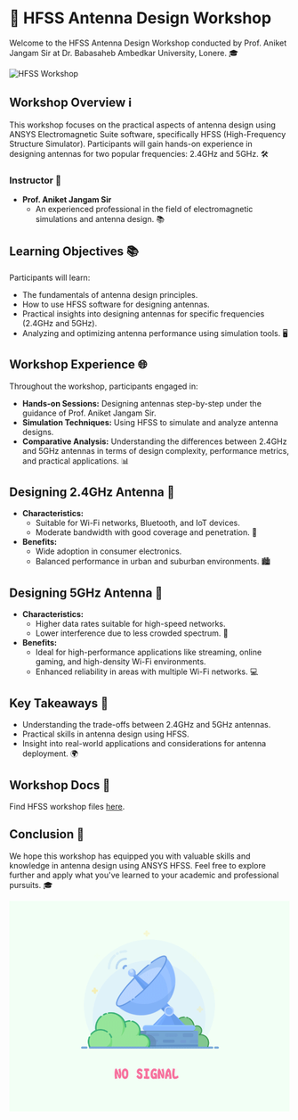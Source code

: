 # 📡 HFSS Antenna Design Workshop

Welcome to the HFSS Antenna Design Workshop conducted by Prof. Aniket Jangam Sir at Dr. Babasaheb Ambedkar University, Lonere. 🎓

![HFSS Workshop](https://github.com/sidortal/HFSS-Workshop/blob/main/Certificate.jpg)

## Workshop Overview ℹ️
This workshop focuses on the practical aspects of antenna design using ANSYS Electromagnetic Suite software, specifically HFSS (High-Frequency Structure Simulator). Participants will gain hands-on experience in designing antennas for two popular frequencies: 2.4GHz and 5GHz. 🛠️

### Instructor 🌟
- **Prof. Aniket Jangam Sir**
  - An experienced professional in the field of electromagnetic simulations and antenna design. 📚

## Learning Objectives 📚
Participants will learn:
- The fundamentals of antenna design principles.
- How to use HFSS software for designing antennas.
- Practical insights into designing antennas for specific frequencies (2.4GHz and 5GHz).
- Analyzing and optimizing antenna performance using simulation tools. 🖥️

## Workshop Experience 🌐
Throughout the workshop, participants engaged in:
- **Hands-on Sessions:** Designing antennas step-by-step under the guidance of Prof. Aniket Jangam Sir.
- **Simulation Techniques:** Using HFSS to simulate and analyze antenna designs.
- **Comparative Analysis:** Understanding the differences between 2.4GHz and 5GHz antennas in terms of design complexity, performance metrics, and practical applications. 📊

## Designing 2.4GHz Antenna 📶
- **Characteristics:**
  - Suitable for Wi-Fi networks, Bluetooth, and IoT devices.
  - Moderate bandwidth with good coverage and penetration. 📡
- **Benefits:**
  - Wide adoption in consumer electronics.
  - Balanced performance in urban and suburban environments. 🏙️

## Designing 5GHz Antenna 📶
- **Characteristics:**
  - Higher data rates suitable for high-speed networks.
  - Lower interference due to less crowded spectrum. 🚀
- **Benefits:**
  - Ideal for high-performance applications like streaming, online gaming, and high-density Wi-Fi environments.
  - Enhanced reliability in areas with multiple Wi-Fi networks. 💻

## Key Takeaways 📝
- Understanding the trade-offs between 2.4GHz and 5GHz antennas.
- Practical skills in antenna design using HFSS.
- Insight into real-world applications and considerations for antenna deployment. 🌍

## Workshop Docs 📁
Find HFSS workshop files [here](https://github.com/sidortal/HFSS-Workshop/blob/main/Designing.jpg).

## Conclusion 🌟
We hope this workshop has equipped you with valuable skills and knowledge in antenna design using ANSYS HFSS. Feel free to explore further and apply what you've learned to your academic and professional pursuits. 🎓

![HFSS Workshop End](https://github.com/sidortal/OBB-Expansion/blob/main/Antenna.gif)
